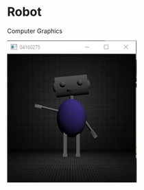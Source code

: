 # Robot
Computer Graphics

![alt text](https://github.com/yanshuolee/Robot/blob/master/picture.jpg)
